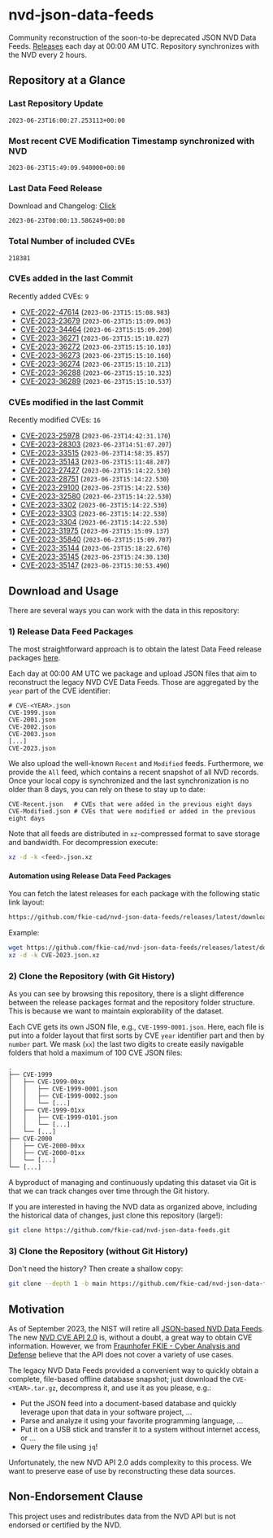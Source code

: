 # nvd-json-data-feeds

Community reconstruction of the soon-to-be deprecated JSON NVD Data Feeds. 
[Releases](https://github.com/fkie-cad/nvd-json-data-feeds/releases/latest) each day at 00:00 AM UTC.
Repository synchronizes with the NVD every 2 hours.

## Repository at a Glance

### Last Repository Update

```plain
2023-06-23T16:00:27.253113+00:00
```

### Most recent CVE Modification Timestamp synchronized with NVD

```plain
2023-06-23T15:49:09.940000+00:00
```

### Last Data Feed Release

Download and Changelog: [Click](https://github.com/fkie-cad/nvd-json-data-feeds/releases/latest)

```plain
2023-06-23T00:00:13.586249+00:00
```

### Total Number of included CVEs

```plain
218381
```

### CVEs added in the last Commit

Recently added CVEs: `9`

* [CVE-2022-47614](CVE-2022/CVE-2022-476xx/CVE-2022-47614.json) (`2023-06-23T15:15:08.983`)
* [CVE-2023-23679](CVE-2023/CVE-2023-236xx/CVE-2023-23679.json) (`2023-06-23T15:15:09.063`)
* [CVE-2023-34464](CVE-2023/CVE-2023-344xx/CVE-2023-34464.json) (`2023-06-23T15:15:09.200`)
* [CVE-2023-36271](CVE-2023/CVE-2023-362xx/CVE-2023-36271.json) (`2023-06-23T15:15:10.027`)
* [CVE-2023-36272](CVE-2023/CVE-2023-362xx/CVE-2023-36272.json) (`2023-06-23T15:15:10.103`)
* [CVE-2023-36273](CVE-2023/CVE-2023-362xx/CVE-2023-36273.json) (`2023-06-23T15:15:10.160`)
* [CVE-2023-36274](CVE-2023/CVE-2023-362xx/CVE-2023-36274.json) (`2023-06-23T15:15:10.213`)
* [CVE-2023-36288](CVE-2023/CVE-2023-362xx/CVE-2023-36288.json) (`2023-06-23T15:15:10.323`)
* [CVE-2023-36289](CVE-2023/CVE-2023-362xx/CVE-2023-36289.json) (`2023-06-23T15:15:10.537`)


### CVEs modified in the last Commit

Recently modified CVEs: `16`

* [CVE-2023-25978](CVE-2023/CVE-2023-259xx/CVE-2023-25978.json) (`2023-06-23T14:42:31.170`)
* [CVE-2023-28303](CVE-2023/CVE-2023-283xx/CVE-2023-28303.json) (`2023-06-23T14:51:07.207`)
* [CVE-2023-33515](CVE-2023/CVE-2023-335xx/CVE-2023-33515.json) (`2023-06-23T14:58:35.857`)
* [CVE-2023-35143](CVE-2023/CVE-2023-351xx/CVE-2023-35143.json) (`2023-06-23T15:11:48.207`)
* [CVE-2023-27427](CVE-2023/CVE-2023-274xx/CVE-2023-27427.json) (`2023-06-23T15:14:22.530`)
* [CVE-2023-28751](CVE-2023/CVE-2023-287xx/CVE-2023-28751.json) (`2023-06-23T15:14:22.530`)
* [CVE-2023-29100](CVE-2023/CVE-2023-291xx/CVE-2023-29100.json) (`2023-06-23T15:14:22.530`)
* [CVE-2023-32580](CVE-2023/CVE-2023-325xx/CVE-2023-32580.json) (`2023-06-23T15:14:22.530`)
* [CVE-2023-3302](CVE-2023/CVE-2023-33xx/CVE-2023-3302.json) (`2023-06-23T15:14:22.530`)
* [CVE-2023-3303](CVE-2023/CVE-2023-33xx/CVE-2023-3303.json) (`2023-06-23T15:14:22.530`)
* [CVE-2023-3304](CVE-2023/CVE-2023-33xx/CVE-2023-3304.json) (`2023-06-23T15:14:22.530`)
* [CVE-2023-31975](CVE-2023/CVE-2023-319xx/CVE-2023-31975.json) (`2023-06-23T15:15:09.137`)
* [CVE-2023-35840](CVE-2023/CVE-2023-358xx/CVE-2023-35840.json) (`2023-06-23T15:15:09.707`)
* [CVE-2023-35144](CVE-2023/CVE-2023-351xx/CVE-2023-35144.json) (`2023-06-23T15:18:22.670`)
* [CVE-2023-35145](CVE-2023/CVE-2023-351xx/CVE-2023-35145.json) (`2023-06-23T15:24:30.130`)
* [CVE-2023-35147](CVE-2023/CVE-2023-351xx/CVE-2023-35147.json) (`2023-06-23T15:30:53.490`)


## Download and Usage

There are several ways you can work with the data in this repository:

### 1) Release Data Feed Packages

The most straightforward approach is to obtain the latest Data Feed release packages [here](https://github.com/fkie-cad/nvd-json-data-feeds/releases/latest).

Each day at 00:00 AM UTC we package and upload JSON files that aim to reconstruct the legacy NVD CVE Data Feeds.
Those are aggregated by the `year` part of the CVE identifier:

```
# CVE-<YEAR>.json
CVE-1999.json
CVE-2001.json
CVE-2002.json
CVE-2003.json
[...]
CVE-2023.json
```

We also upload the well-known `Recent` and `Modified` feeds.
Furthermore, we provide the `All` feed, which contains a recent snapshot of all NVD records.
Once your local copy is synchronized and the last synchronization is no older than 8 days, you can rely on these to stay up to date:

```plain
CVE-Recent.json   # CVEs that were added in the previous eight days
CVE-Modified.json # CVEs that were modified or added in the previous eight days
```

Note that all feeds are distributed in `xz`-compressed format to save storage and bandwidth.
For decompression execute:

```sh
xz -d -k <feed>.json.xz
```


#### Automation using Release Data Feed Packages

You can fetch the latest releases for each package with the following static link layout:

```sh
https://github.com/fkie-cad/nvd-json-data-feeds/releases/latest/download/CVE-<YEAR>.json.xz
```

Example:

```sh
wget https://github.com/fkie-cad/nvd-json-data-feeds/releases/latest/download/CVE-2023.json.xz
xz -d -k CVE-2023.json.xz
```

### 2) Clone the Repository (with Git History)

As you can see by browsing this repository, there is a slight difference between the release packages format and the repository folder structure.
This is because we want to maintain explorability of the dataset.

Each CVE gets its own JSON file, e.g., `CVE-1999-0001.json`.
Here, each file is put into a folder layout that first sorts by CVE `year` identifier part and then by `number` part.
We mask (`xx`) the last two digits to create easily navigable folders that hold a maximum of 100 CVE JSON files:

```plain
.
├── CVE-1999
│   ├── CVE-1999-00xx
│   │   ├── CVE-1999-0001.json
│   │   ├── CVE-1999-0002.json
│   │   └── [...]
│   ├── CVE-1999-01xx
│   │   ├── CVE-1999-0101.json
│   │   └── [...]
│   └── [...]
├── CVE-2000
│   ├── CVE-2000-00xx
│   ├── CVE-2000-01xx
│   └── [...]
└── [...]
```

A byproduct of managing and continuously updating this dataset via Git is that we can track changes over time through the Git history.

If you are interested in having the NVD data as organized above, including the historical data of changes, just clone this repository (large!):

```sh
git clone https://github.com/fkie-cad/nvd-json-data-feeds.git
```

### 3) Clone the Repository (without Git History)

Don't need the history? Then create a shallow copy:

```sh
git clone --depth 1 -b main https://github.com/fkie-cad/nvd-json-data-feeds.git
```

## Motivation

As of September 2023, the NIST will retire all [JSON-based NVD Data Feeds](https://nvd.nist.gov/vuln/data-feeds#divRetirementBanner-1).
The new [NVD CVE API 2.0](https://nvd.nist.gov/developers/vulnerabilities) is, without a doubt, a great way to obtain CVE information.
However, we from [Fraunhofer FKIE - Cyber Analysis and Defense](https://www.fkie.fraunhofer.de/en/departments/cad.html) believe that the API does not cover a variety of use cases.

The legacy NVD Data Feeds provided a convenient way to quickly obtain a complete, file-based offline database snapshot; just download the `CVE-<YEAR>.tar.gz`, decompress it, and use it as you please, e.g.:

* Put the JSON feed into a document-based database and quickly leverage upon that data in your software project, ...
* Parse and analyze it using your favorite programming language, ...
* Put it on a USB stick and transfer it to a system without internet access, or ...
* Query the file using `jq`!

Unfortunately, the new NVD API 2.0 adds complexity to this process.
We want to preserve ease of use by reconstructing these data sources.

## Non-Endorsement Clause

This project uses and redistributes data from the NVD API but is not endorsed or certified by the NVD.